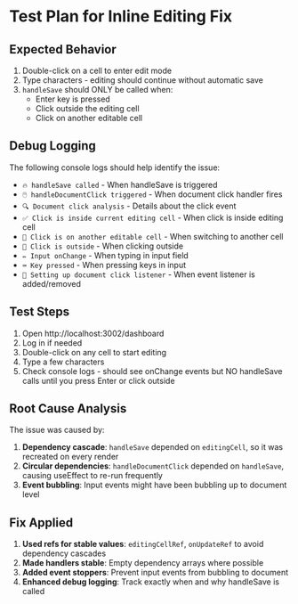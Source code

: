 # Test Plan for Inline Editing Fix

## Expected Behavior
1. Double-click on a cell to enter edit mode
2. Type characters - editing should continue without automatic save
3. `handleSave` should ONLY be called when:
   - Enter key is pressed
   - Click outside the editing cell
   - Click on another editable cell

## Debug Logging
The following console logs should help identify the issue:
- `🔥 handleSave called` - When handleSave is triggered
- `🖱️ handleDocumentClick triggered` - When document click handler fires  
- `🔍 Document click analysis` - Details about the click event
- `✅ Click is inside current editing cell` - When click is inside editing cell
- `🔄 Click is on another editable cell` - When switching to another cell
- `🚪 Click is outside` - When clicking outside
- `✏️ Input onChange` - When typing in input field
- `⌨️ Key pressed` - When pressing keys in input
- `🎯 Setting up document click listener` - When event listener is added/removed

## Test Steps
1. Open http://localhost:3002/dashboard
2. Log in if needed
3. Double-click on any cell to start editing
4. Type a few characters
5. Check console logs - should see onChange events but NO handleSave calls until you press Enter or click outside

## Root Cause Analysis
The issue was caused by:
1. **Dependency cascade**: `handleSave` depended on `editingCell`, so it was recreated on every render
2. **Circular dependencies**: `handleDocumentClick` depended on `handleSave`, causing useEffect to re-run frequently
3. **Event bubbling**: Input events might have been bubbling up to document level

## Fix Applied
1. **Used refs for stable values**: `editingCellRef`, `onUpdateRef` to avoid dependency cascades
2. **Made handlers stable**: Empty dependency arrays where possible
3. **Added event stoppers**: Prevent input events from bubbling to document
4. **Enhanced debug logging**: Track exactly when and why handleSave is called